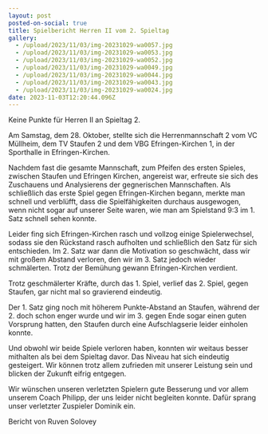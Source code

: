 ```yaml
---
layout: post
posted-on-social: true
title: Spielbericht Herren II vom 2. Spieltag
gallery:
  - /upload/2023/11/03/img-20231029-wa0057.jpg
  - /upload/2023/11/03/img-20231029-wa0053.jpg
  - /upload/2023/11/03/img-20231029-wa0052.jpg
  - /upload/2023/11/03/img-20231029-wa0049.jpg
  - /upload/2023/11/03/img-20231029-wa0044.jpg
  - /upload/2023/11/03/img-20231029-wa0043.jpg
  - /upload/2023/11/03/img-20231029-wa0024.jpg
date: 2023-11-03T12:20:44.096Z
---
```


Keine Punkte für Herren II an Spieltag 2. 

Am Samstag, dem 28. Oktober, stellte sich die Herrenmannschaft 2 vom VC Müllheim, dem TV Staufen 2 und dem VBG Efringen-Kirchen 1, in der Sporthalle in Efringen-Kirchen.

Nachdem fast die gesamte Mannschaft, zum Pfeifen des ersten Spieles, zwischen Staufen und Efringen Kirchen, angereist war, erfreute sie sich des Zuschauens und Analysierens der gegnerischen Mannschaften. Als schließlich das erste Spiel gegen Efringen-Kirchen begann, merkte man schnell und verblüfft, dass die Spielfähigkeiten durchaus ausgewogen, wenn nicht sogar auf unserer Seite waren, wie man am Spielstand 9:3 im 1. Satz schnell sehen konnte.

Leider fing sich Efringen-Kirchen rasch und vollzog einige Spielerwechsel, sodass sie den Rückstand rasch aufholten und schließlich den Satz für sich entschieden. Im 2. Satz war dann die Motivation so geschwächt, dass wir mit großem Abstand verloren, den wir im 3. Satz jedoch wieder schmälerten. Trotz der Bemühung gewann Efringen-Kirchen verdient.

Trotz geschmälerter Kräfte, durch das 1. Spiel, verlief das 2. Spiel, gegen Staufen, gar nicht mal so gravierend eindeutig.

Der 1. Satz ging noch mit höherem Punkte-Abstand an Staufen, während der 2. doch schon enger wurde und wir im 3. gegen Ende sogar einen guten Vorsprung hatten, den Staufen durch eine Aufschlagserie leider einholen konnte.

Und obwohl wir beide Spiele verloren haben, konnten wir weitaus besser mithalten als bei dem Spieltag davor. Das Niveau hat sich eindeutig gesteigert. Wir können trotz allem zufrieden mit unserer Leistung sein und blicken der Zukunft eifrig entgegen.

Wir wünschen unseren verletzten Spielern gute Besserung und vor allem unserem Coach Philipp, der uns leider nicht begleiten konnte. Dafür sprang unser verletzter Zuspieler Dominik ein. 

Bericht von Ruven Solovey
